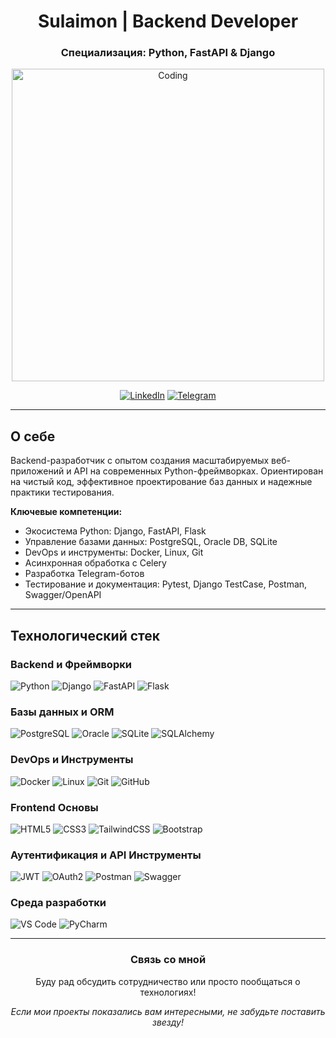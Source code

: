 <div align="center">

# Sulaimon | Backend Developer

### Специализация: Python, FastAPI & Django

<img src="https://i.pinimg.com/originals/15/8c/e8/158ce88cc8138f4078e7eac1212f1976.jpg" alt="Coding" width="500"/>

[![LinkedIn](https://img.shields.io/badge/LinkedIn-0077B5?style=for-the-badge&logo=linkedin&logoColor=white)](https://www.linkedin.com/in/sulaimon-ghanizoda-874253348/)
[![Telegram](https://img.shields.io/badge/Telegram-2CA5E0?style=for-the-badge&logo=telegram&logoColor=white)](https://t.me/sulaimon_du)

</div>

---

## О себе

Backend-разработчик с опытом создания масштабируемых веб-приложений и API на современных Python-фреймворках. Ориентирован на чистый код, эффективное проектирование баз данных и надежные практики тестирования.

**Ключевые компетенции:**
- Экосистема Python: Django, FastAPI, Flask
- Управление базами данных: PostgreSQL, Oracle DB, SQLite
- DevOps и инструменты: Docker, Linux, Git
- Асинхронная обработка с Celery
- Разработка Telegram-ботов
- Тестирование и документация: Pytest, Django TestCase, Postman, Swagger/OpenAPI

---

## Технологический стек

### Backend и Фреймворки
![Python](https://img.shields.io/badge/Python-3776AB?style=for-the-badge&logo=python&logoColor=white)
![Django](https://img.shields.io/badge/Django-092E20?style=for-the-badge&logo=django&logoColor=white)
![FastAPI](https://img.shields.io/badge/FastAPI-009688?style=for-the-badge&logo=fastapi&logoColor=white)
![Flask](https://img.shields.io/badge/Flask-000000?style=for-the-badge&logo=flask&logoColor=white)

### Базы данных и ORM
![PostgreSQL](https://img.shields.io/badge/PostgreSQL-316192?style=for-the-badge&logo=postgresql&logoColor=white)
![Oracle](https://img.shields.io/badge/Oracle-F80000?style=for-the-badge&logo=oracle&logoColor=white)
![SQLite](https://img.shields.io/badge/SQLite-003B57?style=for-the-badge&logo=sqlite&logoColor=white)
![SQLAlchemy](https://img.shields.io/badge/SQLAlchemy-D71F00?style=for-the-badge&logo=sqlalchemy&logoColor=white)

### DevOps и Инструменты
![Docker](https://img.shields.io/badge/Docker-2496ED?style=for-the-badge&logo=docker&logoColor=white)
![Linux](https://img.shields.io/badge/Linux-FCC624?style=for-the-badge&logo=linux&logoColor=black)
![Git](https://img.shields.io/badge/Git-F05032?style=for-the-badge&logo=git&logoColor=white)
![GitHub](https://img.shields.io/badge/GitHub-181717?style=for-the-badge&logo=github&logoColor=white)

### Frontend Основы
![HTML5](https://img.shields.io/badge/HTML5-E34F26?style=for-the-badge&logo=html5&logoColor=white)
![CSS3](https://img.shields.io/badge/CSS3-1572B6?style=for-the-badge&logo=css3&logoColor=white)
![TailwindCSS](https://img.shields.io/badge/TailwindCSS-06B6D4?style=for-the-badge&logo=tailwind-css&logoColor=white)
![Bootstrap](https://img.shields.io/badge/Bootstrap-7952B3?style=for-the-badge&logo=bootstrap&logoColor=white)

### Аутентификация и API Инструменты
![JWT](https://img.shields.io/badge/JWT-000000?style=for-the-badge&logo=jsonwebtokens&logoColor=white)
![OAuth2](https://img.shields.io/badge/OAuth2-3C8BD9?style=for-the-badge&logo=oauth&logoColor=white)
![Postman](https://img.shields.io/badge/Postman-FF6C37?style=for-the-badge&logo=postman&logoColor=white)
![Swagger](https://img.shields.io/badge/Swagger-85EA2D?style=for-the-badge&logo=swagger&logoColor=black)

### Среда разработки
![VS Code](https://img.shields.io/badge/VS_Code-007ACC?style=for-the-badge&logo=visual-studio-code&logoColor=white)
![PyCharm](https://img.shields.io/badge/PyCharm-000000?style=for-the-badge&logo=pycharm&logoColor=white)

---

<div align="center">

### Связь со мной

Буду рад обсудить сотрудничество или просто пообщаться о технологиях!

*Если мои проекты показались вам интересными, не забудьте поставить звезду!*

</div>
